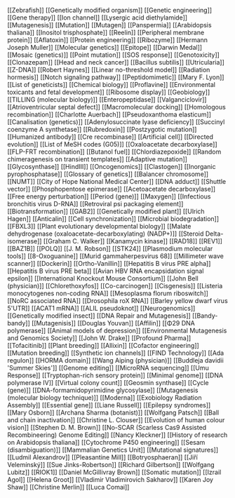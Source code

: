 [[Zebrafish]]
[[Genetically modified organism]]
[[Genetic engineering]]
[[Gene therapy]]
[[Ion channel]]
[[Lysergic acid diethylamide]]
[[Mutagenesis]]
[[Mutation]]
[[Mutagen]]
[[Panspermia]]
[[Arabidopsis thaliana]]
[[Inositol trisphosphate]]
[[Reelin]]
[[Peripheral membrane protein]]
[[Aflatoxin]]
[[Protein engineering]]
[[Ribozyme]]
[[Hermann Joseph Muller]]
[[Molecular genetics]]
[[Epitope]]
[[Darwin Medal]]
[[Mosaic (genetics)]]
[[Point mutation]]
[[SOS response]]
[[Genotoxicity]]
[[Clonazepam]]
[[Head and neck cancer]]
[[Bacillus subtilis]]
[[Utricularia]]
[[Z-DNA]]
[[Robert Haynes]]
[[Linear no-threshold model]]
[[Radiation hormesis]]
[[Notch signaling pathway]]
[[Peptidomimetic]]
[[Mary F. Lyon]]
[[List of geneticists]]
[[Chemical biology]]
[[Proflavine]]
[[Environmental toxicants and fetal development]]
[[Ribosome display]]
[[Geobiology]]
[[TILLING (molecular biology)]]
[[Enteropeptidase]]
[[Valganciclovir]]
[[Atrioventricular septal defect]]
[[Macromolecular docking]]
[[Homologous recombination]]
[[Charlotte Auerbach]]
[[Pseudoxanthoma elasticum]]
[[Canalisation (genetics)]]
[[Adenylosuccinate lyase deficiency]]
[[Succinyl coenzyme A synthetase]]
[[Rubredoxin]]
[[Postzygotic mutation]]
[[Humanized antibody]]
[[Cre recombinase]]
[[Artificial cell]]
[[Directed evolution]]
[[List of MeSH codes (G05)]]
[[Oxaloacetate decarboxylase]]
[[FLP-FRT recombination]]
[[Butanol fuel]]
[[Chlordiazepoxide]]
[[Random chimeragenesis on transient templates]]
[[Adaptive mutation]]
[[Glycosynthase]]
[[HindIII]]
[[Oncogenomics]]
[[Clastogen]]
[[Inorganic pyrophosphatase]]
[[Glossary of genetics]]
[[Balancer chromosome]]
[[NUMT]]
[[City of Hope National Medical Center]]
[[DNA adduct]]
[[Shuttle vector]]
[[Phosphopentose epimerase]]
[[Acetoacetate decarboxylase]]
[[Free energy perturbation]]
[[Period (gene)]]
[[Maxygen]]
[[Infectious bronchitis virus D-RNA]]
[[Retroviral psi packaging element]]
[[Biotransformation]]
[[GAB2]]
[[Genetically modified plant]]
[[Ulrich Hagen]]
[[Anticalin]]
[[Cell synchronization]]
[[Microbial biodegradation]]
[[FBXL3]]
[[Plant evolutionary developmental biology]]
[[Malate dehydrogenase (oxaloacetate-decarboxylating) (NADP+)]]
[[Steroid Delta-isomerase]]
[[Graham C. Walker]]
[[Kanamycin kinase]]
[[RAD18]]
[[REV1]]
[[BAZ1B]]
[[POLQ]]
[[J. M. Robson]]
[[STK24]]
[[Plasmodium molecular tools]]
[[8-Oxoguanine]]
[[Murid gammaherpesvirus 68]]
[[Millimeter wave scanner]]
[[Dockerin]]
[[Ortho-Vanillin]]
[[Hepatitis B virus PRE alpha]]
[[Hepatitis B virus PRE beta]]
[[Avian HBV RNA encapsidation signal epsilon]]
[[International Knockout Mouse Consortium]]
[[John Bell (physician)]]
[[Chlorethoxyfos]]
[[Co-carcinogen]]
[[Cisgenesis]]
[[Listeria monocytogenes non-coding RNA]]
[[Mesoplasma florum riboswitch]]
[[NoRC associated RNA]]
[[Drosophila roX RNA]]
[[Barley yellow dwarf virus 5'UTR]]
[[ACAT1 mRNA]]
[[ALIL pseudoknot]]
[[Neurogenomics]]
[[Genetically modified insect]]
[[DNA Repair and Mutagenesis]]
[[Bandy-bandy]]
[[Mutagenisis]]
[[Douglas Youvan]]
[[Affilin]]
[[Φ29 DNA polymerase]]
[[Animal models of depression]]
[[Environmental Mutagenesis and Genomics Society]]
[[John W. Drake]]
[[Profound Pharma]]
[[Tofacitinib]]
[[Plant breeding]]
[[Allixin]]
[[Cofactor engineering]]
[[Mutation breeding]]
[[Synthetic ion channels]]
[[FIND Technology]]
[[Ada regulon]]
[[HORMA domain]]
[[Wang Aiping (physician)]]
[[Buddleja davidii 'Summer Skies']]
[[Genome editing]]
[[MicroRNA sequencing]]
[[Umu Response]]
[[Tryptophan-rich sensory protein]]
[[Minimal genome]]
[[DNA polymerase IV]]
[[Virtual colony count]]
[[Geosmin synthase]]
[[Cycle (gene)]]
[[DNA-formamidopyrimidine glycosylase]]
[[Mutagenesis (molecular biology technique)]]
[[Moderna]]
[[Exobiology Radiation Assembly]]
[[Essential gene]]
[[Liane Russell]]
[[Epilepsy syndromes]]
[[Mary Osborn]]
[[Archana Sharma (botanist)]]
[[Wolfgang Patsch]]
[[Ball and chain inactivation]]
[[Christine L. Clouser]]
[[Evolution of human colour vision]]
[[Stephen D. M. Brown]]
[[No-SCAR (Scarless Cas9 Assisted Recombineering) Genome Editing]]
[[Nancy Kleckner]]
[[History of research on Arabidopsis thaliana]]
[[Cytochrome P450 engineering]]
[[Sesam (disambiguation)]]
[[Mammalian Genetics Unit]]
[[Mutational signatures]]
[[Ludmil Alexandrov]]
[[Pleasantine Mill]]
[[Botryosphaeran]]
[[Jiří Velemínský]]
[[Sue Jinks-Robertson]]
[[Richard Gilbertson]]
[[Wolfgang Lubitz]]
[[RIOK1]]
[[Daniel McGillivray Brown]]
[[Somatic mutation]]
[[Izrail Agol]]
[[Helena Groot]]
[[Vladimir Vladimirovich Sakharov]]
[[Karen Joy Shaw]]
[[Christine Merlin]]
[[Luca Comai]]
